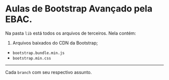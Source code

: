 # Aulas de Bootstrap Avançado pela EBAC.

Na pasta `lib` está todos os arquivos de terceiros. Nela contém:

1. Arquivos baixados do CDN da Bootstrap;

- `bootstrap.bundle.min.js`
- `bootstrap.min.css`

---

Cada `branch` com seu respectivo assunto.
